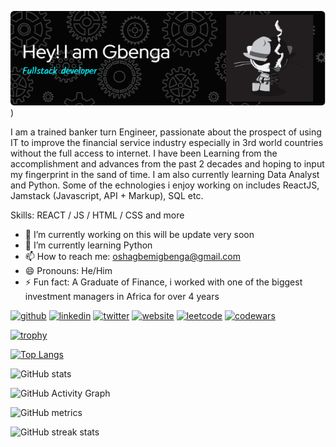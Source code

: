 ![](Header/github-header-image.png))

I am a trained banker turn Engineer, passionate about the prospect of using IT to improve the financial service industry especially in 3rd world countries without the full access to internet. I have been Learning from the accomplishment and advances from the past 2 decades and hoping to input my fingerprint in the sand of time. I am also currently learning Data Analyst and Python. Some of the echnologies i enjoy working on includes ReactJS, Jamstack (Javascript, API + Markup), SQL etc.

Skills: REACT / JS / HTML / CSS and more

- 🔭 I’m currently working on this will be update very soon 
- 🌱 I’m currently learning Python 
- 📫 How to reach me: oshagbemigbenga@gmail.com 
- 😄 Pronouns: He/Him 
- ⚡ Fun fact: A Graduate of Finance, i worked with one of the biggest investment managers in Africa for over 4 years 


[<img src='https://cdn.jsdelivr.net/npm/simple-icons@3.0.1/icons/github.svg' alt='github' height='40'>](https://github.com/Gbengar)  [<img src='https://cdn.jsdelivr.net/npm/simple-icons@3.0.1/icons/linkedin.svg' alt='linkedin' height='40'>](https://www.linkedin.com/in/gbengaoshagbemi/)  [<img src='https://cdn.jsdelivr.net/npm/simple-icons@3.0.1/icons/twitter.svg' alt='twitter' height='40'>](https://twitter.com/gbengaosh)  [<img src='https://cdn.jsdelivr.net/npm/simple-icons@3.0.1/icons/icloud.svg' alt='website' height='40'>](https://gbengaoshagbemi.netlify.app/)  [<img src='https://cdn.jsdelivr.net/npm/simple-icons@3.0.1/icons/leetcode.svg' alt='leetcode' height='40'>](https://leetcode.com/Fiyine/)  [<img src='https://cdn.jsdelivr.net/npm/simple-icons@3.0.1/icons/codewars.svg' alt='codewars' height='40'>](https://www.codewars.com/users/Gbengar)  

[![trophy](https://github-profile-trophy.vercel.app/?username=Gbengar)](https://github.com/ryo-ma/github-profile-trophy)

[![Top Langs](https://github-readme-stats.vercel.app/api/top-langs/?username=Gbengar)](https://github.com/anuraghazra/github-readme-stats)

![GitHub stats](https://github-readme-stats.vercel.app/api?username=Gbengar&show_icons=true)  

![GitHub Activity Graph](https://activity-graph.herokuapp.com/graph?username=Gbengar)  

![GitHub metrics](https://metrics.lecoq.io/Gbengar)  

![GitHub streak stats](https://github-readme-streak-stats.herokuapp.com/?user=Gbengar)  

